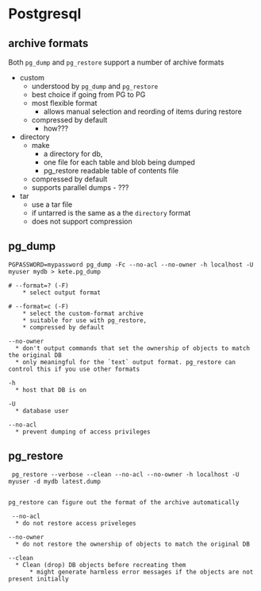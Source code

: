 # Postgresql

## archive formats

Both `pg_dump` and `pg_restore` support a number of archive formats

* custom
    * understood by `pg_dump` and `pg_restore`
    * best choice if going from PG to PG
    * most flexible format
        * allows manual selection and reording of items during restore
    * compressed by default
        * how???
* directory
    * make
        * a directory for db,
        * one file for each table and blob being dumped
        * pg_restore readable table of contents file
    * compressed by default
    * supports parallel dumps - ???
* tar
    * use a tar file
    * if untarred is the same as a the `directory` format
    * does not support compression

## pg_dump

```
PGPASSWORD=mypassword pg_dump -Fc --no-acl --no-owner -h localhost -U myuser mydb > kete.pg_dump

# --format=? (-F)
    * select output format

# --format=c (-F)
    * select the custom-format archive
    * suitable for use with pg_restore,
    * compressed by default

--no-owner
  * don't output commands that set the ownership of objects to match the original DB
  * only meaningful for the `text` output format. pg_restore can control this if you use other formats

-h
  * host that DB is on

-U
  * database user

--no-acl
  * prevent dumping of access privileges

```

## pg_restore

```
 pg_restore --verbose --clean --no-acl --no-owner -h localhost -U myuser -d mydb latest.dump


pg_restore can figure out the format of the archive automatically

 --no-acl
  * do not restore access priveleges

--no-owner
  * do not restore the ownership of objects to match the original DB

--clean
  * Clean (drop) DB objects before recreating them
      * might generate harmless error messages if the objects are not present initially

```

